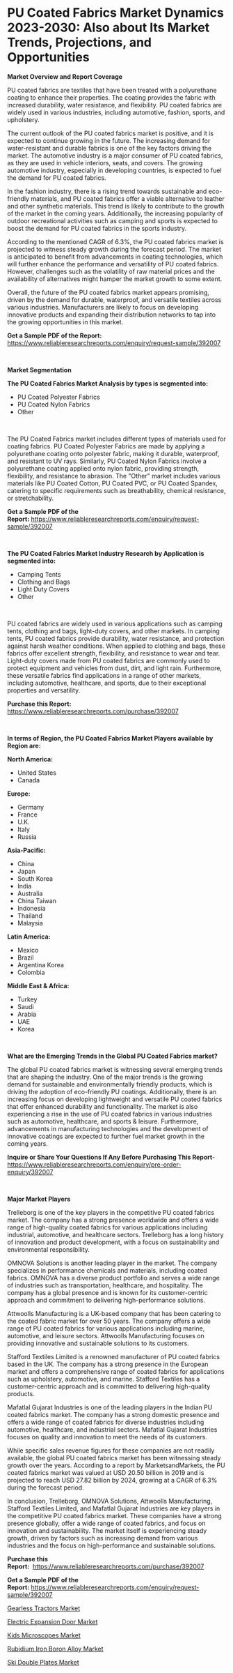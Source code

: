 <p><h1>PU Coated Fabrics Market Dynamics 2023-2030: Also about Its Market Trends, Projections, and Opportunities</h1></p><p><strong>Market Overview and Report Coverage</strong></p>
<p><p>PU coated fabrics are textiles that have been treated with a polyurethane coating to enhance their properties. The coating provides the fabric with increased durability, water resistance, and flexibility. PU coated fabrics are widely used in various industries, including automotive, fashion, sports, and upholstery.</p><p>The current outlook of the PU coated fabrics market is positive, and it is expected to continue growing in the future. The increasing demand for water-resistant and durable fabrics is one of the key factors driving the market. The automotive industry is a major consumer of PU coated fabrics, as they are used in vehicle interiors, seats, and covers. The growing automotive industry, especially in developing countries, is expected to fuel the demand for PU coated fabrics.</p><p>In the fashion industry, there is a rising trend towards sustainable and eco-friendly materials, and PU coated fabrics offer a viable alternative to leather and other synthetic materials. This trend is likely to contribute to the growth of the market in the coming years. Additionally, the increasing popularity of outdoor recreational activities such as camping and sports is expected to boost the demand for PU coated fabrics in the sports industry.</p><p>According to the mentioned CAGR of 6.3%, the PU coated fabrics market is projected to witness steady growth during the forecast period. The market is anticipated to benefit from advancements in coating technologies, which will further enhance the performance and versatility of PU coated fabrics. However, challenges such as the volatility of raw material prices and the availability of alternatives might hamper the market growth to some extent.</p><p>Overall, the future of the PU coated fabrics market appears promising, driven by the demand for durable, waterproof, and versatile textiles across various industries. Manufacturers are likely to focus on developing innovative products and expanding their distribution networks to tap into the growing opportunities in this market.</p></p>
<p><strong>Get a Sample PDF of the Report:</strong> <a href="https://www.reliableresearchreports.com/enquiry/request-sample/392007">https://www.reliableresearchreports.com/enquiry/request-sample/392007</a></p>
<p>&nbsp;</p>
<p><strong>Market Segmentation</strong></p>
<p><strong>The PU Coated Fabrics Market Analysis by types is segmented into:</strong></p>
<p><ul><li>PU Coated Polyester Fabrics</li><li>PU Coated Nylon Fabrics</li><li>Other</li></ul></p>
<p>&nbsp;</p>
<p><p>The PU Coated Fabrics market includes different types of materials used for coating fabrics. PU Coated Polyester Fabrics are made by applying a polyurethane coating onto polyester fabric, making it durable, waterproof, and resistant to UV rays. Similarly, PU Coated Nylon Fabrics involve a polyurethane coating applied onto nylon fabric, providing strength, flexibility, and resistance to abrasion. The "Other" market includes various materials like PU Coated Cotton, PU Coated PVC, or PU Coated Spandex, catering to specific requirements such as breathability, chemical resistance, or stretchability.</p></p>
<p><strong>Get a Sample PDF of the Report:</strong>&nbsp;<a href="https://www.reliableresearchreports.com/enquiry/request-sample/392007">https://www.reliableresearchreports.com/enquiry/request-sample/392007</a></p>
<p>&nbsp;</p>
<p><strong>The PU Coated Fabrics Market Industry Research by Application is segmented into:</strong></p>
<p><ul><li>Camping Tents</li><li>Clothing and Bags</li><li>Light Duty Covers</li><li>Other</li></ul></p>
<p>&nbsp;</p>
<p><p>PU coated fabrics are widely used in various applications such as camping tents, clothing and bags, light-duty covers, and other markets. In camping tents, PU coated fabrics provide durability, water resistance, and protection against harsh weather conditions. When applied to clothing and bags, these fabrics offer excellent strength, flexibility, and resistance to wear and tear. Light-duty covers made from PU coated fabrics are commonly used to protect equipment and vehicles from dust, dirt, and light rain. Furthermore, these versatile fabrics find applications in a range of other markets, including automotive, healthcare, and sports, due to their exceptional properties and versatility.</p></p>
<p><strong>Purchase this Report:</strong>&nbsp; <a href="https://www.reliableresearchreports.com/purchase/392007">https://www.reliableresearchreports.com/purchase/392007</a></p>
<p>&nbsp;</p>
<p><strong>In terms of Region, the PU Coated Fabrics Market Players available by Region are:</strong></p>
<p>
    <p> <strong> North America: </strong>
        <ul>
            <li>United States</li>
            <li>Canada</li>
        </ul>
        </p> 
    <p> <strong> Europe: </strong>
        <ul>
            <li>Germany</li>
            <li>France</li>
            <li>U.K.</li>
            <li>Italy</li>
            <li>Russia</li>
        </ul>
        </p> 
    <p> <strong> Asia-Pacific: </strong>
        <ul>
            <li>China</li>
            <li>Japan</li>
            <li>South Korea</li>
            <li>India</li>
            <li>Australia</li>
            <li>China Taiwan</li>
            <li>Indonesia</li>
            <li>Thailand</li>
            <li>Malaysia</li>
        </ul>
        </p> 
    <p> <strong> Latin America: </strong>
        <ul>
            <li>Mexico</li>
            <li>Brazil</li>
            <li>Argentina Korea</li>
            <li>Colombia</li>
        </ul>
        </p> 
    <p> <strong> Middle East & Africa: </strong>
        <ul>
            <li>Turkey</li>
            <li>Saudi</li>
            <li>Arabia</li>
            <li>UAE</li>
            <li>Korea</li>
        </ul>
    </p>
    </p>
<p>&nbsp;</p>
<p><strong>What are the Emerging Trends in the Global PU Coated Fabrics market?</strong></p>
<p><p>The global PU coated fabrics market is witnessing several emerging trends that are shaping the industry. One of the major trends is the growing demand for sustainable and environmentally friendly products, which is driving the adoption of eco-friendly PU coatings. Additionally, there is an increasing focus on developing lightweight and versatile PU coated fabrics that offer enhanced durability and functionality. The market is also experiencing a rise in the use of PU coated fabrics in various industries such as automotive, healthcare, and sports & leisure. Furthermore, advancements in manufacturing technologies and the development of innovative coatings are expected to further fuel market growth in the coming years.</p></p>
<p><strong>Inquire or Share Your Questions If Any Before Purchasing This Report</strong>- <a href="https://www.reliableresearchreports.com/enquiry/pre-order-enquiry/392007">https://www.reliableresearchreports.com/enquiry/pre-order-enquiry/392007</a></p>
<p>&nbsp;</p>
<p><strong>Major Market Players</strong></p>
<p><p>Trelleborg is one of the key players in the competitive PU coated fabrics market. The company has a strong presence worldwide and offers a wide range of high-quality coated fabrics for various applications including industrial, automotive, and healthcare sectors. Trelleborg has a long history of innovation and product development, with a focus on sustainability and environmental responsibility.</p><p>OMNOVA Solutions is another leading player in the market. The company specializes in performance chemicals and materials, including coated fabrics. OMNOVA has a diverse product portfolio and serves a wide range of industries such as transportation, healthcare, and hospitality. The company has a global presence and is known for its customer-centric approach and commitment to delivering high-performance solutions.</p><p>Attwoolls Manufacturing is a UK-based company that has been catering to the coated fabric market for over 50 years. The company offers a wide range of PU coated fabrics for various applications including marine, automotive, and leisure sectors. Attwoolls Manufacturing focuses on providing innovative and sustainable solutions to its customers.</p><p>Stafford Textiles Limited is a renowned manufacturer of PU coated fabrics based in the UK. The company has a strong presence in the European market and offers a comprehensive range of coated fabrics for applications such as upholstery, automotive, and marine. Stafford Textiles has a customer-centric approach and is committed to delivering high-quality products.</p><p>Mafatlal Gujarat Industries is one of the leading players in the Indian PU coated fabrics market. The company has a strong domestic presence and offers a wide range of coated fabrics for diverse industries including automotive, healthcare, and industrial sectors. Mafatlal Gujarat Industries focuses on quality and innovation to meet the needs of its customers.</p><p>While specific sales revenue figures for these companies are not readily available, the global PU coated fabrics market has been witnessing steady growth over the years. According to a report by MarketsandMarkets, the PU coated fabrics market was valued at USD 20.50 billion in 2019 and is projected to reach USD 27.82 billion by 2024, growing at a CAGR of 6.3% during the forecast period.</p><p>In conclusion, Trelleborg, OMNOVA Solutions, Attwoolls Manufacturing, Stafford Textiles Limited, and Mafatlal Gujarat Industries are key players in the competitive PU coated fabrics market. These companies have a strong presence globally, offer a wide range of coated fabrics, and focus on innovation and sustainability. The market itself is experiencing steady growth, driven by factors such as increasing demand from various industries and the focus on high-performance and sustainable solutions.</p></p>
<p><strong>Purchase this Report:</strong>&nbsp;&nbsp;<a href="https://www.reliableresearchreports.com/purchase/392007">https://www.reliableresearchreports.com/purchase/392007</a></p>
<p></p>
<p><strong>Get a Sample PDF of the Report:</strong>&nbsp;<a href="https://www.reliableresearchreports.com/enquiry/request-sample/392007">https://www.reliableresearchreports.com/enquiry/request-sample/392007</a></p>
<p><p><a href="https://medium.com/@ebbaeffertz1951/gearless-tractors-market-size-cagr-trends-2024-2030-6d7ca3d7f7bd">Gearless Tractors Market</a></p><p><a href="https://medium.com/@alethaebert2013/electric-expansion-door-market-research-report-its-history-and-forecast-2023-to-2030-1cb5015b5582">Electric Expansion Door Market</a></p><p><a href="https://medium.com/@cruzdamore75/kids-microscopes-market-exploring-market-share-market-trends-and-future-growth-de97f042db5b">Kids Microscopes Market</a></p><p><a href="https://medium.com/@verlielesch1927/rubidium-iron-boron-alloy-market-insight-market-trends-growth-forecasted-from-2023-to-2030-5b57345b7d40">Rubidium Iron Boron Alloy Market</a></p><p><a href="https://medium.com/@lavernacole2023/ski-double-plates-market-report-reveals-the-latest-trends-and-growth-opportunities-of-this-market-f5437349f056">Ski Double Plates Market</a></p></p>